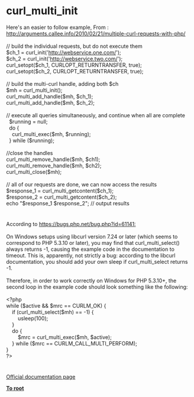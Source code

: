 # curl_multi_init




<div class="phpcode"><span class="html">
Here&apos;s an easier to follow example, From : <a href="http://arguments.callee.info/2010/02/21/multiple-curl-requests-with-php/" rel="nofollow" target="_blank">http://arguments.callee.info/2010/02/21/multiple-curl-requests-with-php/</a><br><br>// build the individual requests, but do not execute them<br>$ch_1 = curl_init(&apos;<a href="http://webservice.one.com/" rel="nofollow" target="_blank">http://webservice.one.com/</a>&apos;);<br>$ch_2 = curl_init(&apos;<a href="http://webservice.two.com/" rel="nofollow" target="_blank">http://webservice.two.com/</a>&apos;);<br>curl_setopt($ch_1, CURLOPT_RETURNTRANSFER, true);<br>curl_setopt($ch_2, CURLOPT_RETURNTRANSFER, true);<br>&#xA0; <br>// build the multi-curl handle, adding both $ch<br>$mh = curl_multi_init();<br>curl_multi_add_handle($mh, $ch_1);<br>curl_multi_add_handle($mh, $ch_2);<br>&#xA0; <br>// execute all queries simultaneously, and continue when all are complete<br>&#xA0; $running = null;<br>&#xA0; do {<br>&#xA0; &#xA0; curl_multi_exec($mh, $running);<br>&#xA0; } while ($running);<br><br>//close the handles<br>curl_multi_remove_handle($mh, $ch1);<br>curl_multi_remove_handle($mh, $ch2);<br>curl_multi_close($mh);<br>&#xA0; <br>// all of our requests are done, we can now access the results<br>$response_1 = curl_multi_getcontent($ch_1);<br>$response_2 = curl_multi_getcontent($ch_2);<br>echo &quot;$response_1 $response_2&quot;; // output results</span>
</div>
  

#


<div class="phpcode"><span class="html">
According to <a href="https://bugs.php.net/bug.php?id=61141:" rel="nofollow" target="_blank">https://bugs.php.net/bug.php?id=61141:</a><br><br>On Windows setups using libcurl version 7.24 or later (which seems to correspond to PHP 5.3.10 or later), you may find that curl_multi_select() always returns -1, causing the example code in the documentation to timeout. This is, apparently, not strictly a bug: according to the libcurl documentation, you should add your own sleep if curl_multi_select returns -1.<br><br>Therefore, in order to work correctly on Windows for PHP 5.3.10+, the second loop in the example code should look something like the following:<br><br><span class="default">&lt;?php<br></span><span class="keyword">while (</span><span class="default">$active </span><span class="keyword">&amp;&amp; </span><span class="default">$mrc </span><span class="keyword">== </span><span class="default">CURLM_OK</span><span class="keyword">) {<br>&#xA0; &#xA0; if (</span><span class="default">curl_multi_select</span><span class="keyword">(</span><span class="default">$mh</span><span class="keyword">) == -</span><span class="default">1</span><span class="keyword">) {<br>&#xA0; &#xA0; &#xA0; &#xA0; </span><span class="default">usleep</span><span class="keyword">(</span><span class="default">100</span><span class="keyword">);<br>&#xA0; &#xA0; }<br>&#xA0; &#xA0; do {<br>&#xA0; &#xA0; &#xA0; &#xA0; </span><span class="default">$mrc </span><span class="keyword">= </span><span class="default">curl_multi_exec</span><span class="keyword">(</span><span class="default">$mh</span><span class="keyword">, </span><span class="default">$active</span><span class="keyword">);<br>&#xA0; &#xA0; } while (</span><span class="default">$mrc </span><span class="keyword">== </span><span class="default">CURLM_CALL_MULTI_PERFORM</span><span class="keyword">);<br>}<br></span><span class="default">?&gt;</span>
</span>
</div>
  

#

[Official documentation page](https://www.php.net/manual/en/function.curl-multi-init.php)

**[To root](/README.md)**
